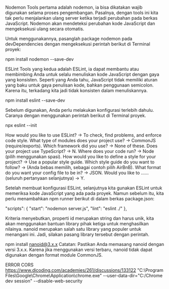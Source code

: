 Nodemon
Tools pertama adalah nodemon, ia bisa dikatakan wajib digunakan selama proses pengembangan. Pasalnya, dengan tools ini kita tak perlu menjalankan ulang server ketika terjadi perubahan pada berkas JavaScript. Nodemon akan mendeteksi perubahan kode JavaScript dan mengeksekusi ulang secara otomatis.

Untuk menggunakannya, pasanglah package nodemon pada devDependencies dengan mengeksekusi perintah berikut di Terminal proyek:

npm install nodemon --save-dev

ESLint
Tools yang kedua adalah ESLint, ia dapat membantu atau membimbing Anda untuk selalu menuliskan kode JavaScript dengan gaya yang konsisten. Seperti yang Anda tahu, JavaScript tidak memiliki aturan yang baku untuk gaya penulisan kode, bahkan penggunaan semicolon. Karena itu, terkadang kita jadi tidak konsisten dalam menuliskannya.

npm install eslint --save-dev

Sebelum digunakan, Anda perlu melakukan konfigurasi terlebih dahulu. Caranya dengan menggunakan perintah berikut di Terminal proyek.

npx eslint --init

How would you like to use ESLint? -> To check, find problems, and enforce code style.
What type of modules does your project use? -> CommonJS (require/exports).
Which framework did you use? -> None of these. 
Does your project use TypeScript? -> N.
Where does your code run? -> Node (pilih menggunakan spasi).
How would you like to define a style for your project? -> Use a popular style guide.
Which style guide do you want to follow? -> (Anda bebas memilih, sebagai contoh pilih AirBnB).
What format do you want your config file to be in? -> JSON.
Would you like to …… (seluruh pertanyaan selanjutnya) -> Y.

Setelah membuat konfigurasi ESLint, selanjutnya kita gunakan ESLint untuk memeriksa kode JavaScript yang ada pada proyek. Namun sebelum itu, kita perlu menambahkan npm runner berikut di dalam berkas package.json:

"scripts": {
  "start": "nodemon server.js",
  "lint": "eslint ./"
},

Kriteria menyebutkan, properti id merupakan string dan harus unik, kita akan menggunakan bantuan library pihak ketiga untuk menghasilkan nilainya. nanoid merupakan salah satu library yang populer untuk menangani ini. Jadi, silakan pasang library tersebut dengan perintah.

npm install nanoid@3.x.x
Catatan: Pastikan Anda memasang nanoid dengan versi 3.x.x. Karena jika menggunakan versi terbaru, nanoid tidak dapat digunakan dengan format module CommonJS.

ERROR CORS
https://www.dicoding.com/academies/261/discussions/133122
"C:\Program Files\Google\Chrome\Application\chrome.exe" --user-data-dir="C:/Chrome dev session" --disable-web-security
